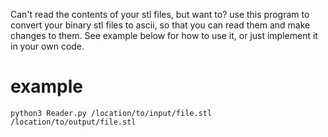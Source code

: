 Can't read the contents of your stl files, but want to? use this program to convert your binary stl files to ascii, so that you can read them and make changes to them. See example below for how to use it, or just implement it in your own code.

# example
`python3 Reader.py /location/to/input/file.stl /location/to/output/file.stl`
